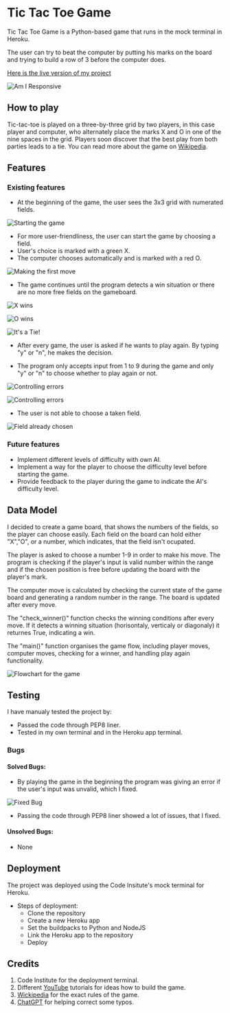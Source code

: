 # Tic Tac Toe Game

Tic Tac Toe Game is a Python-based game that runs in the mock terminal in Heroku.

The user can try to beat the computer by putting his marks on the board and trying to build a row of 3 before the computer does.

[Here is the live version of my project](https://tictact-068cd7ef6bf7.herokuapp.com/)

![Am I Responsive](assets/imgs/AmIResponsive.png)

## How to play

Tic-tac-toe is played on a three-by-three grid by two players, in this case player and computer, who alternately place the marks X and O in one of the nine spaces in the grid. Players soon discover that the best play from both parties leads to a tie. You can read more about the game on [Wikipedia](https://en.wikipedia.org/wiki/Tic-tac-toe).

## Features

### Existing features

- At the beginning of the game, the user sees the 3x3 grid with numerated fields.

![Starting the game](assets/imgs/Game_start.png)

- For more user-friendliness, the user can start the game by choosing a field.
- User's choice is marked with a green X.
- The computer chooses automatically and is marked with a red O.

![Making the first move](assets/imgs/First_choice.png)

- The game continues until the program detects a win situation or there are no more free fields on the gameboard.

![X wins](assets/imgs/X_wins.png)

![O wins](assets/imgs/O_wins.png)

![It's a Tie!](assets/imgs/Tie.png)

- After every game, the user is asked if he wants to play again. By typing "y" or "n", he makes the decision.

- The program only accepts input from 1 to 9 during the game and only "y" or "n" to choose whether to play again or not.

![Controlling errors](assets/imgs/Users_choice.png)

![Controlling errors](assets/imgs/y_n.png)

- The user is not able to choose a taken field.

![Field already chosen](assets/imgs/same_coice.png)


### Future features

- Implement different levels of difficulty with own AI.
- Implement a way for the player to choose the difficulty level before starting the game.
- Provide feedback to the player during the game to indicate the AI's difficulty level.

## Data Model

I decided to create a game board, that shows the numbers of the fields, so the player can choose easily. Each field on the board can hold either "X","O", or a number, which indicates, that the field isn't ocupated.  

The player is asked to choose a number 1-9 in order to make his move. The program is checking if the player's input is valid number within the range and if the chosen position is free before updating the board with the player's mark.  

The computer move is calculated by checking the current state of the game board and generating a random number in the range. 
The board is updated after every move.  

The "check_winner()" function checks the winning conditions after every move. If it detects a winning situation (horisontaly, verticaly or diagonaly) it returnes True, indicating a win.  

The "main()" function organises the game flow, including player moves, computer moves, checking for a winner, and handling play again functionality.

![Flowchart for the game](assets/imgs/Flow_chart.png)


## Testing

 I have manualy tested the project by:
- Passed the code through PEP8 liner.
- Tested in my own terminal and in the Heroku app terminal.


### Bugs
#### Solved Bugs:

- By playing the game in the beginning the program was giving an error if the user's input was unvalid, which I fixed. 

![Fixed Bug](assets/imgs/Bug.png)

- Passing the code through PEP8 liner showed a lot of issues, that I fixed.

#### Unsolved Bugs:

- None

## Deployment

The project was deployed using the Code Insitute's mock terminal for Heroku.
 - Steps of deployment:
    - Clone the repository
    - Create a new Heroku app
    - Set the buildpacks to Python and NodeJS
    - Link the Heroku app to the repository
    - Deploy

## Credits

1. Code Institute for the deployment terminal.
2. Different [YouTube](https://www.youtube.com/) tutorials for ideas how to build the game.
3. [Wickipedia](https://en.wikipedia.org/wiki/Tic-tac-toe) for the exact rules of the game.
4. [ChatGPT](https://chat.openai.com/) for helping correct some typos.


